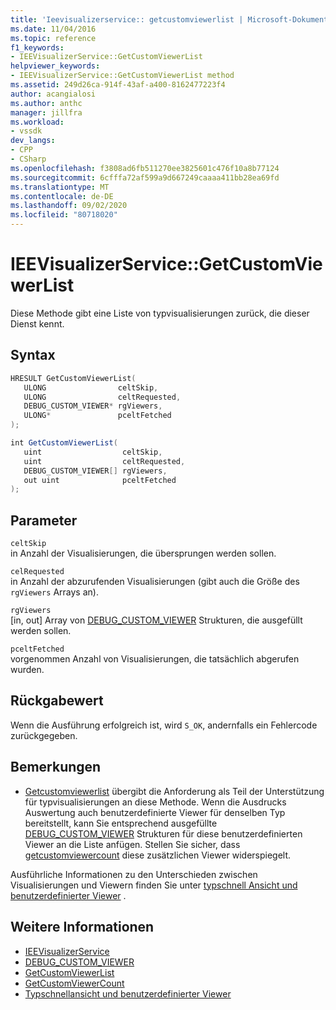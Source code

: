 ```yaml
---
title: 'Ieevisualizerservice:: getcustomviewerlist | Microsoft-Dokumentation'
ms.date: 11/04/2016
ms.topic: reference
f1_keywords:
- IEEVisualizerService::GetCustomViewerList
helpviewer_keywords:
- IEEVisualizerService::GetCustomViewerList method
ms.assetid: 249d26ca-914f-43af-a400-8162477223f4
author: acangialosi
ms.author: anthc
manager: jillfra
ms.workload:
- vssdk
dev_langs:
- CPP
- CSharp
ms.openlocfilehash: f3808ad6fb511270ee3825601c476f10a8b77124
ms.sourcegitcommit: 6cfffa72af599a9d667249caaaa411bb28ea69fd
ms.translationtype: MT
ms.contentlocale: de-DE
ms.lasthandoff: 09/02/2020
ms.locfileid: "80718020"
---
```

# <a name="ieevisualizerservicegetcustomviewerlist"></a>IEEVisualizerService::GetCustomViewerList
Diese Methode gibt eine Liste von typvisualisierungen zurück, die dieser Dienst kennt.

## <a name="syntax"></a>Syntax

```cpp
HRESULT GetCustomViewerList(
   ULONG                celtSkip,
   ULONG                celtRequested,
   DEBUG_CUSTOM_VIEWER* rgViewers,
   ULONG*               pceltFetched
);
```

```csharp
int GetCustomViewerList(
   uint                  celtSkip,
   uint                  celtRequested,
   DEBUG_CUSTOM_VIEWER[] rgViewers,
   out uint              pceltFetched
);
```

## <a name="parameters"></a>Parameter
`celtSkip`\
in Anzahl der Visualisierungen, die übersprungen werden sollen.

`celRequested`\
in Anzahl der abzurufenden Visualisierungen (gibt auch die Größe des `rgViewers` Arrays an).

`rgViewers`\
[in, out] Array von [DEBUG_CUSTOM_VIEWER](../../../extensibility/debugger/reference/debug-custom-viewer.md) Strukturen, die ausgefüllt werden sollen.

`pceltFetched`\
vorgenommen Anzahl von Visualisierungen, die tatsächlich abgerufen wurden.

## <a name="return-value"></a>Rückgabewert
 Wenn die Ausführung erfolgreich ist, wird `S_OK`, andernfalls ein Fehlercode zurückgegeben.

## <a name="remarks"></a>Bemerkungen
- [Getcustomviewerlist](../../../extensibility/debugger/reference/idebugproperty3-getcustomviewerlist.md) übergibt die Anforderung als Teil der Unterstützung für typvisualisierungen an diese Methode. Wenn die Ausdrucks Auswertung auch benutzerdefinierte Viewer für denselben Typ bereitstellt, kann Sie entsprechend ausgefüllte [DEBUG_CUSTOM_VIEWER](../../../extensibility/debugger/reference/debug-custom-viewer.md) Strukturen für diese benutzerdefinierten Viewer an die Liste anfügen. Stellen Sie sicher, dass [getcustomviewercount](../../../extensibility/debugger/reference/idebugproperty3-getcustomviewercount.md) diese zusätzlichen Viewer widerspiegelt.

 Ausführliche Informationen zu den Unterschieden zwischen Visualisierungen und Viewern finden Sie unter [typschnell Ansicht und benutzerdefinierter Viewer](../../../extensibility/debugger/type-visualizer-and-custom-viewer.md) .

## <a name="see-also"></a>Weitere Informationen
- [IEEVisualizerService](../../../extensibility/debugger/reference/ieevisualizerservice.md)
- [DEBUG_CUSTOM_VIEWER](../../../extensibility/debugger/reference/debug-custom-viewer.md)
- [GetCustomViewerList](../../../extensibility/debugger/reference/idebugproperty3-getcustomviewerlist.md)
- [GetCustomViewerCount](../../../extensibility/debugger/reference/idebugproperty3-getcustomviewercount.md)
- [Typschnellansicht und benutzerdefinierter Viewer](../../../extensibility/debugger/type-visualizer-and-custom-viewer.md)
